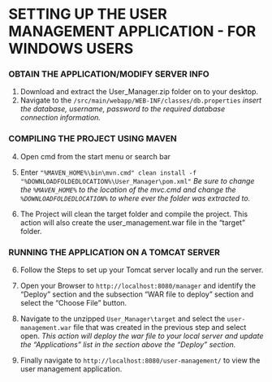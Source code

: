 # SETTING UP THE USER MANAGEMENT APPLICATION - FOR WINDOWS USERS

  

### OBTAIN THE APPLICATION/MODIFY SERVER INFO

  

 1. Download and extract the User_Manager.zip folder on to your desktop.
 2. Navigate to the `/src/main/webapp/WEB-INF/classes/db.properties`
 *insert the database, username, password to the required database connection information.*

  

### COMPILING THE PROJECT USING MAVEN

4. Open cmd from the start menu or search bar

5. Enter `"%MAVEN_HOME%\bin\mvn.cmd" clean install -f "%DOWNLOADFOLDEDLOCATION%\User_Manager\pom.xml"`
*Be sure to change the `%MAVEN_HOME%` to the location of the mvc.cmd and change the `%DOWNLOADFOLDEDLOCATION%` to where ever the folder was extracted to.*

7. The Project will clean the target folder and compile the project. This action will also create the user_management.war file in the “target” folder.

  

### RUNNING THE APPLICATION ON A TOMCAT SERVER

6. Follow the Steps to set up your Tomcat server locally and run the server.

7. Open your Browser to `http://localhost:8080/manager` and identify the “Deploy” section and the subsection “WAR file to deploy” section and select the “Choose File” button.

8. Navigate to the unzipped `User_Manager\target` and select the `user-management.war` file that was created in the previous step and select open.
*This action will deploy the war file to your local server and update the “Applications” list in the section above the “Deploy” section.*

10. Finally navigate to `http://localhost:8080/user-management/` to view the user management application.
